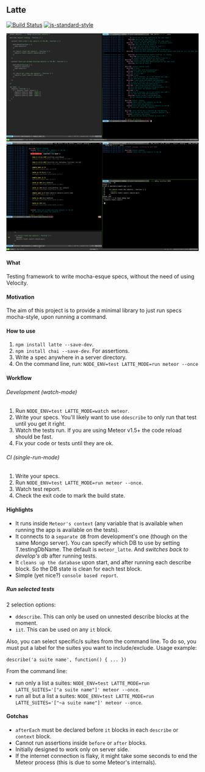 ## Latte

[![Build Status](https://travis-ci.org/taromero/latte.svg?branch=master)](https://travis-ci.org/taromero/latte)
[![js-standard-style](https://img.shields.io/badge/code%20style-standard-brightgreen.svg?style=flat)](https://github.com/feross/standard)

![](https://raw.githubusercontent.com/taromero/latte/master/readme_images/latte.png)
![](https://raw.githubusercontent.com/taromero/latte/master/readme_images/latte_debugging.png)

#### What

Testing framework to write mocha-esque specs, without the need of using Velocity.

#### Motivation

The aim of this project is to provide a minimal library to just run specs mocha-style, upon running a command.

#### How to use

1. `npm install latte --save-dev`.
2. `npm install chai --save-dev`. For assertions.
3. Write a spec anywhere in a server directory.
4. On the command line, run: `NODE_ENV=test LATTE_MODE=run meteor --once`

#### Workflow

###### Development (watch-mode)

1. Run `NODE_ENV=test LATTE_MODE=watch meteor`.
2. Write your specs. You'll likely want to use `ddescribe` to only run that test until you get it right.
3. Watch the tests run. If you are using Meteor v1.5+ the code reload should be fast.
4. Fix your code or tests until they are ok.

###### CI (single-run-mode)

1. Write your specs.
2. Run `NODE_ENV=test LATTE_MODE=run meteor --once`.
3. Watch test report.
4. Check the exit code to mark the build state.

#### Highlights

- It runs inside `Meteor's context` (any variable that is available when running the app is available on the tests).
- It connects to a `separate DB` from development's one (though on the same Mongo server). You can specify which DB to use by setting T.testingDbName. The default is `meteor_latte`. And *switches back to develop's db* after running tests.
- It `cleans up the database` upon start, and after running each describe block. So the DB state is clean for each test block.
- Simple (yet nice?) `console based report`.

##### Run selected tests

2 selection options:

- `ddescribe`. This can only be used on unnested describe blocks at the moment.
- `iit`. This can be used on any `it` block.

Also, you can select specific/s suites from the command line. To do so, you must put a label for the suites you want to include/exclude. Usage example:

```
describe('a suite name', function() { ... })
```

From the command line:

  * run only a list a suites: `NODE_ENV=test LATTE_MODE=run LATTE_SUITES='["a suite name"]' meteor --once`.
  * run all but a list a suites: `NODE_ENV=test LATTE_MODE=run LATTE_SUITES='["~a suite name"]' meteor --once`.

#### Gotchas

- `afterEach` must be declared before `it` blocks in each `describe` or `context` block.
- Cannot run assertions inside `before` or `after` blocks.
- Initially designed to work only on server side.
- If the internet connection is flaky, it might take some seconds to end the Meteor process (this is due to some Meteor's internals).

